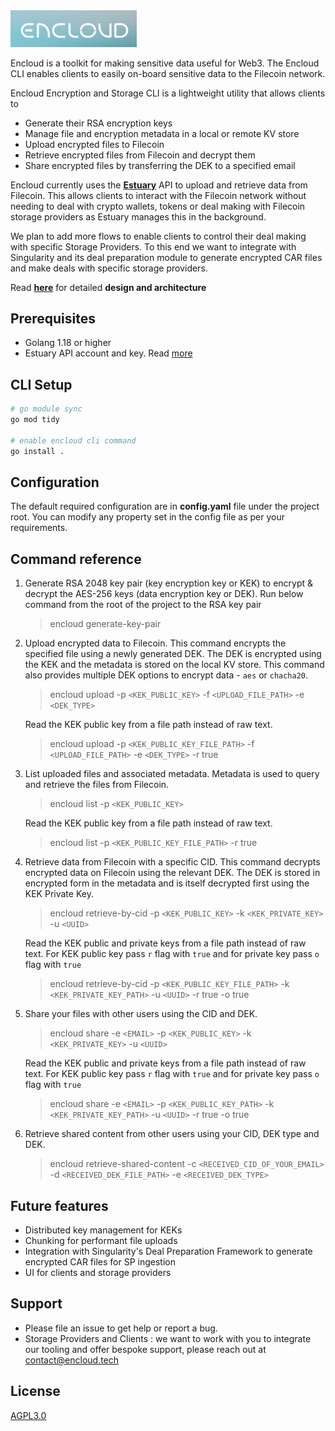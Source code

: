<img src=".github/EncloudLogoSmall.png" alt="180Protocol Logo" width="40%"/>

Encloud is a toolkit for making sensitive data useful for Web3. The Encloud CLI enables clients to easily on-board 
sensitive data to the Filecoin network. 

Encloud Encryption and Storage CLI is a lightweight utility that allows clients to 

- Generate their RSA encryption keys
- Manage file and encryption metadata in a local or remote KV store
- Upload encrypted files to Filecoin
- Retrieve encrypted files from Filecoin and decrypt them
- Share encrypted files by transferring the DEK to a specified email

Encloud currently uses the [**Estuary**](https://estuary.tech/) API to upload and retrieve data from Filecoin. This allows clients to interact with the 
Filecoin network without needing to deal with crypto wallets, tokens or deal making with Filecoin storage providers as 
Estuary manages this in the background.

We plan to add more flows to enable clients to control their deal making with specific Storage Providers.
To this end we want to integrate with Singularity and its deal preparation module to  generate encrypted CAR files and make deals
with specific storage providers.

Read [**here**](docs/DESIGN.md) for detailed **design and architecture** 

## Prerequisites
- Golang 1.18 or higher
- Estuary API account and key. Read [more](docs/CONFIG.md)

## CLI Setup
 
 ```bash
# go module sync
go mod tidy

# enable encloud cli command
go install .
```
## Configuration
The default required configuration are in **config.yaml** file under the project root. You can modify any property set in the config file as per your requirements.

## Command reference
1) Generate RSA 2048 key pair (key encryption key or KEK) to encrypt & decrypt the AES-256 keys (data encryption key or DEK). Run below command from the root of the project to the RSA key pair
    > encloud generate-key-pair

2) Upload encrypted data to Filecoin. This command encrypts the specified file using a newly generated DEK. The DEK is encrypted using the KEK and the metadata is stored on the local KV store. This command also provides multiple DEK options to encrypt data - `aes` or `chacha20`.

    > encloud upload -p `<KEK_PUBLIC_KEY>` -f `<UPLOAD_FILE_PATH>` -e `<DEK_TYPE>` 

    Read the KEK public key from a file path instead of raw text.

    > encloud upload -p `<KEK_PUBLIC_KEY_FILE_PATH>` -f `<UPLOAD_FILE_PATH>` -e `<DEK_TYPE>` -r true
3) List uploaded files and associated metadata. Metadata is used to query and retrieve the files from Filecoin. 

    > encloud list -p `<KEK_PUBLIC_KEY>`

   Read the KEK public key from a file path instead of raw text.

    > encloud list -p `<KEK_PUBLIC_KEY_FILE_PATH>` -r true
4) Retrieve data from Filecoin with a specific CID. This command decrypts encrypted data on Filecoin using the relevant DEK. The DEK is stored in encrypted form in the metadata and is itself decrypted first using the KEK Private Key. 

    > encloud retrieve-by-cid -p `<KEK_PUBLIC_KEY>` -k `<KEK_PRIVATE_KEY>` -u `<UUID>`

   Read the KEK public and private keys from a file path instead of raw text. For KEK public key pass `r` flag with `true` and for private key pass `o` flag with `true`

    > encloud retrieve-by-cid -p `<KEK_PUBLIC_KEY_FILE_PATH>` -k `<KEK_PRIVATE_KEY_PATH>` -u `<UUID>` -r true -o true
   
1) Share your files with other users using the CID and DEK.

    > encloud share -e `<EMAIL>` -p `<KEK_PUBLIC_KEY>` -k `<KEK_PRIVATE_KEY>` -u `<UUID>`

   Read the KEK public and private keys from a file path instead of raw text. For KEK public key pass `r` flag with `true` and for private key pass `o` flag with `true`

    > encloud share -e `<EMAIL>` -p `<KEK_PUBLIC_KEY_PATH>` -k `<KEK_PRIVATE_KEY_PATH>` -u `<UUID>` -r true -o true

2) Retrieve shared content from other users using your CID, DEK type and DEK.

    > encloud retrieve-shared-content -c `<RECEIVED_CID_OF_YOUR_EMAIL>` -d `<RECEIVED_DEK_FILE_PATH>` -e `<RECEIVED_DEK_TYPE>`


## Future features
- Distributed key management for KEKs 
- Chunking for performant file uploads 
- Integration with Singularity's Deal Preparation Framework to generate encrypted CAR files for SP ingestion
- UI for clients and storage providers

## Support

* Please file an issue to get help or report a bug.
* Storage Providers and Clients : we want to work with you to integrate our tooling and offer bespoke support, please reach
out at [contact@encloud.tech](mailto:contact@encloud.tech)

## License 
[AGPL3.0](https://github.com/encloud-tech/encloud/blob/main/LICENSE)
